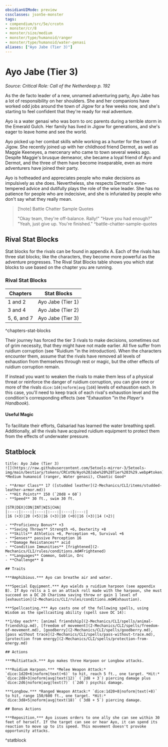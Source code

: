 ```yaml
---
obsidianUIMode: preview
cssclasses: json5e-monster
tags:
- compendium/src/5e/crcotn
- monster/cr/8
- monster/size/medium
- monster/type/humanoid/ranger
- monster/type/humanoid/water-genasi
aliases: ["Ayo Jabe (Tier 3)"]
---
```

# Ayo Jabe (Tier 3)
*Source: Critical Role: Call of the Netherdeep p. 192*  

As the de facto leader of a new, unnamed adventuring party, Ayo Jabe has a lot of responsibility on her shoulders. She and her companions have worked odd jobs around the town of Jigow for a few weeks now, and she's starting to feel confident that they're ready for real adventure.

Ayo is a water genasi who was born to orc parents during a terrible storm in the Emerald Gulch. Her family has lived in Jigow for generations, and she's eager to leave home and see the world.

Ayo picked up her combat skills while working as a hunter for the town of Jigow. She recently joined up with her childhood friend Dermot, as well as Maggie Keeneyes, a mercenary who came to town several weeks ago. Despite Maggie's brusque demeanor, she became a loyal friend of Ayo and Dermot, and the three of them have become inseparable, even as more adventurers have joined their party.

Ayo is hotheaded and appreciates people who make decisions as impulsively as she does. Nevertheless, she respects Dermot's even-tempered advice and dutifully plays the role of the wise leader. She has no patience for people who are indecisive, and she is infuriated by people who don't say what they really mean.

> [!note] Battle Chatter Sample Quotes
> 
> "Okay team, they're off-balance. Rally!" "Have you had enough?" "Yeah, just give up. You're finished."
^battle-chatter-sample-quotes

## Rival Stat Blocks

Stat blocks for the rivals can be found in appendix A. Each of the rivals has three stat blocks; like the characters, they become more powerful as the adventure progresses. The Rival Stat Blocks table shows you which stat blocks to use based on the chapter you are running.

### Rival Stat Blocks

| Chapters | Stat Blocks |
|----------|-------------|
| 1 and 2 | Ayo Jabe (Tier 1) |
| 3 and 4 | Ayo Jabe (Tier 2) |
| 5, 6, and 7 | Ayo Jabe (Tier 3) |
^chapters-stat-blocks

Their journey has forced the tier 3 rivals to make decisions, sometimes out of grim necessity, that they might have not made earlier. All five suffer from ruidium corruption (see "Ruidium "in the introduction). When the characters encounter them, assume that the rivals have removed all levels of exhaustion from themselves through rest or magic, but the other effects of ruidium corruption remain.

If instead you want to weaken the rivals to make them less of a physical threat or reinforce the danger of ruidium corruption, you can give one or more of the rivals `dice:1d4|noform|avg` (`1d4`) levels of exhaustion each. In this case, you'll need to keep track of each rival's exhaustion level and the condition's corresponding effects (see "Exhaustion "in the *Player's Handbook*).

#### Useful Magic

To facilitate their efforts, Galsariad has learned the water breathing spell. Additionally, all the rivals have acquired ruidium equipment to protect them from the effects of underwater pressure.

## Statblock

```ad-statblock
title: Ayo Jabe (Tier 3)
![](https://raw.githubusercontent.com/5etools-mirror-3/5etools-img/main/bestiary/tokens/CRCotN/Ayo%20Jabe%20%28Tier%203%29.webp#token)
*Medium humanoid (ranger, Water genasi), Chaotic Good*

- **Armor Class** 17 ([studded leather](2-Mechanics/CLI/items/studded-leather-armor.md))
- **Hit Points** 150 (`20d8 + 60`)
- **Speed** 30 ft., swim 30 ft.

|STR|DEX|CON|INT|WIS|CHA|
|:---:|:---:|:---:|:---:|:---:|:---:|
|16 (+3)|20 (+5)|16 (+3)|10 (+0)|16 (+3)|14 (+2)|

- **Proficiency Bonus** +3
- **Saving Throws** Strength +6, Dexterity +8
- **Skills** Athletics +6, Perception +6, Survival +6
- **Senses** passive Perception 16
- **Damage Resistances** acid
- **Condition Immunities** [frightened](2-Mechanics/CLI/rules/conditions.md#Frightened)
- **Languages** Common, Goblin, Orc
- **Challenge** 8

## Traits

***Amphibious.*** Ayo can breathe air and water.

***Special Equipment.*** Ayo wields a ruidium harpoon (see appendix B). If Ayo rolls a 1 on an attack roll made with the harpoon, she must succeed on a DC 20 Charisma saving throw or gain 1 level of [exhaustion](2-Mechanics/CLI/rules/conditions.md#Exhaustion).

***Spellcasting.*** Ayo casts one of the following spells, using Wisdom as the spellcasting ability (spell save DC 14):

**1/day each**: [animal friendship](2-Mechanics/CLI/spells/animal-friendship.md), [freedom of movement](2-Mechanics/CLI/spells/freedom-of-movement.md), [goodberry](2-Mechanics/CLI/spells/goodberry.md), [pass without trace](2-Mechanics/CLI/spells/pass-without-trace.md), [protection from energy](2-Mechanics/CLI/spells/protection-from-energy.md)

## Actions

***Multiattack.*** Ayo makes three Harpoon or Longbow attacks.

***Ruidium Harpoon.*** *Melee Weapon Attack:* `dice:1d20+6|noform|text(+6)` to hit, reach 5 ft., one target. *Hit:* `dice:2d8+3|noform|avg|text(12)` (`2d8 + 3`) piercing damage plus `dice:2d6|noform|avg|text(7)` (`2d6`) psychic damage.

***Longbow.*** *Ranged Weapon Attack:* `dice:1d20+8|noform|text(+8)` to hit, range 150/600 ft., one target. *Hit:* `dice:3d8+5|noform|avg|text(18)` (`3d8 + 5`) piercing damage.

## Bonus Actions

***Reposition.*** Ayo issues orders to one ally she can see within 30 feet of herself. If the target can see or hear Ayo, it can spend its reaction to move up to its speed. This movement doesn't provoke opportunity attacks.
```
^statblock